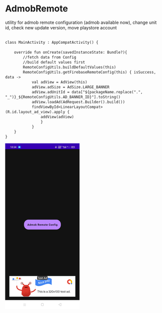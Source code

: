 # AdmobRemote
utility for admob remote configuration (admob available now), change unit id, check new update version, move playstore account

```

class MainActivity : AppCompatActivity() {

    override fun onCreate(savedInstanceState: Bundle?){
        //fetch data from Config
        //build default values first
        RemoteConfigUtils.buildDefaultValues(this)
        RemoteConfigUtils.getFirebaseRemoteConfig(this) { isSuccess, data ->
            val adView = AdView(this)
            adView.adSize = AdSize.LARGE_BANNER
            adView.adUnitId = data["${packageName.replace(".", "_")}_${RemoteConfigUtils.AD_BANNER_ID}"].toString()
            adView.loadAd(AdRequest.Builder().build())
            findViewById<LinearLayoutCompat>(R.id.layout_ad_view).apply {
                addView(adView)
                }
            }
    }
}
```

<img src="https://raw.githubusercontent.com/Hendriyawan/AdmobRemote/master/ss_admob_remote.jpg" width="240" />
